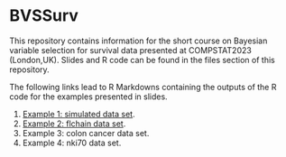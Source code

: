 # BVSSurv
This repository contains information for the short course on Bayesian variable selection for survival data presented at COMPSTAT2023 (London,UK). Slides and R code can be found in the files section of this repository.

The following links lead to R Markdowns containing the outputs of the R code for the examples presented in slides.

1. [Example 1: simulated data set](https://rpubs.com/FJRubio/BVSSurvExample1).
2. [Example 2: flchain data set](https://rpubs.com/FJRubio/BVSSurvExample2).
3. Example 3: colon cancer data set.
4. Example 4: nki70 data set.


